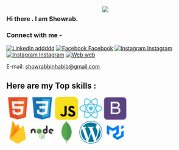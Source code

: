 <img width="50%" align="right" src="https://user-images.githubusercontent.com/37551474/113611467-3a567d80-9657-11eb-862b-b07b4f105c6f.gif"/>

### Hi there . I am Showrab.
 

###  Connect with me - 


[![LinkedIn addddd](https://img.shields.io/badge/%20-Connect-black?color=success&labelColor=212121&logo=linkedin&logoColor=ffffff)](https://www.linkedin.com/in/showrab-bin-habib-1063521b3/) 
[![Facebook Facebook](https://img.shields.io/badge/%20-Connect-black?color=success&labelColor=212121&logo=facebook&logoColor=ffffff)](https://www.facebook.com/showrab.habib/) 
[![Instagram Instagram](https://img.shields.io/badge/%20-Follow-black?color=success&labelColor=212121&logo=instagram&logoColor=ffffff)](https://www.instagram.com/Showrab_09/?fbclid=IwAR151ZuGp9g_P7ByF-z5mu-Ab34qi3e_HTINNJMRQHCQnJThtnwDkJ6wur4) 
[![Instagram Instagram](https://img.shields.io/badge/%20-Follow-black?color=success&labelColor=212121&logo=gmail&logoColor=ffffff)](mailto:showrabbinhabib@gmail.com) 
[![Web web](https://img.shields.io/badge/%20-Follow-black?color=success&labelColor=212121&logo=web&logoColor=ffffff)](https://www.instagram.com/Showrab_09/?fbclid=IwAR151ZuGp9g_P7ByF-z5mu-Ab34qi3e_HTINNJMRQHCQnJThtnwDkJ6wur4) 

 E-mail: showrabbinhabib@gmail.com 
 
 
 ## Here are my Top skills : 

<div class="grid-container ">
<img class="image" src="images/html5.png" width="60px" height="60px" margin="3px"/>
 
<img class="image" src="images/css3.png" width="60px" height="60px"/>

<img class="image" src="images/javascript.png" width="60px" height="60px"/>

<img class="image" src="images/react.png" width="60px" height="60px"/>

<img class="image" src="images/bootstrap.png" width="60px" height="60px"/>
 <br>
<img class="image" src="images/firebase.png" width="60px" height="60px"/>

<img class="image" src="images/nodejs.png" width="60px" height="60px"/>

<img class="image" src="images/mongodb.png" width="60px" height="60px"/>

<img class="image" src="images/wordpress.png" width="60px" height="60px"/>

<img class="image" src="images/logo.png" width="60px" height="60px"/>

</div>


